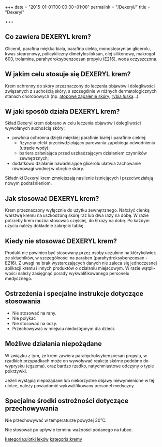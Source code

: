 +++
date = "2015-01-01T00:00:00+01:00"
permalink = "/Dexeryl/"
title = "Dexeryl"

+++

Co zawiera DEXERYL krem?
------------------------

Glicerol, parafina miękka biała, parafina ciekła, monostearynian glicerolu, kwas stearynowy, policykliczny dimetylosiloksan, olej sili­konowy, makrogol 600, trolamina, parahydroksybenzoesan propylu (E216), woda oczyszczona.

W jakim celu stosuje się DEXERYL krem?
--------------------------------------

Krem ochronny do skóry przeznaczony do leczenia objawów i dole­gliwości związanych z suchością skóry, a szczególnie w różnych der­matologicznych stanach chorobowych (np. [atopowe zapalenie skóry](/atopedia/atopowe_zapalenie_skóry "wikilink"), [rybia łuska](/atopedia/rybia_łuska "wikilink")...).

W jaki sposób działa DEXERYL krem?
----------------------------------

Skład Dexeryl krem dobrano w celu leczenia objawów i dolegliwości wywołanych suchością skóry:

-   powłoka ochronna dzięki miękkiej parafinie białej i parafinie ciekłej:
    -   fizyczny efekt przeciwdziałający parowaniu zapobiega od­wodnieniu (utracie wody);
    -   bariera osłaniająca przed uszkadzającym działaniem czynni­ków zewnętrznych;
-   dodatkowo działanie nawadniające glicerolu ułatwia zachowanie równowagi wodnej w obrębie skóry.

Składniki Dexeryl krem zmniejszają nasilenie istniejących i przeciw­działają nowym podrażnieniom.

Jak stosować DEXERYL krem?
--------------------------

Krem przeznaczony wyłącznie do użytku zewnętrznego. Nałożyć cienką warstwę kremu na uszkodzoną skórę raz lub dwa razy na dobę. W razie potrzeby krem można stosować częściej, do 6 razy na dobę. Po każdym użyciu należy dokładnie zakręcić tubkę.

Kiedy nie stosować DEXERYL krem?
--------------------------------

Produkt nie powinien być stosowany przez osoby uczulone na którykol­wiek ze składników, w szczególności na paraben (parahydroksybenzoesan - E216). Z uwagi na brak wystarczających danych nie zaleca się jednoczesnej aplikacji kremu i innych produktów o działaniu miejscowym. W razie wątpli­wości należy zasięgnąć porady wykwalifikowanego personelu medycznego.

Ostrzeżenia i specjalne instrukcje dotyczące stosowania
-------------------------------------------------------

-   Nie stosować na rany.
-   Nie połykać
-   Nie stosować na oczy.
-   Przechowywać w miejscu niedostępnym dla dzieci.

Możliwe działania niepożądane
-----------------------------

W związku z tym, że krem zawiera parahydroksybenzoesan propylu, w rzadkich przypadkach może on wywoływać reakcje skórne podobne do wyprysku ([egzema](/atopedia/egzema "wikilink")), oraz bardzo rzadko, natychmiastowe odczyny o typie pokrzywki.

Jeżeli wystąpią niepożądane lub niekorzystne objawy niewymienione w tej ulotce, należy powiadomić wykwalifikowany personel medyczny.

Specjalne środki ostrożności dotyczące przechowywania
-----------------------------------------------------

Nie przechowywać w temperaturze powyżej 30°C.

Nie stosować po upływie terminu ważności podanego na tubce.

[kategoria:ulotki leków](/atopedia/kategoria:ulotki_leków "wikilink") [kategoria:kremy](/atopedia/kategoria:kremy "wikilink")